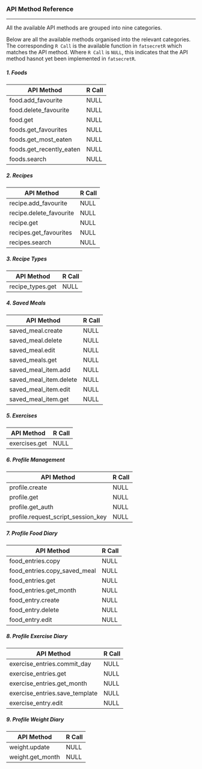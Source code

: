###  API Method Reference
---
All the available API methods are grouped into nine categories.

Below are all the available methods organised into the relevant categories. The corresponding `R Call` is the available function in `fatsecretR` which matches the API method. Where `R Call` is `NULL`, this indicates that the API method hasnot yet been implemented in `fatsecretR`.

##### 1. Foods
API Method         | R Call
-------------------|-------
food.add_favourite | NULL
food.delete_favourite| NULL
food.get|NULL
foods.get_favourites|NULL
foods.get_most_eaten|NULL
foods.get_recently_eaten|NULL
foods.search|NULL

##### 2. Recipes
API Method         | R Call
-------------------|-------
recipe.add_favourite | NULL
recipe.delete_favourite| NULL
recipe.get|NULL
recipes.get_favourites|NULL
recipes.search|NULL

##### 3. Recipe Types
API Method         | R Call
-------------------|-------
recipe_types.get | NULL

##### 4. Saved Meals
API Method         | R Call
-------------------|-------
saved_meal.create| NULL
saved_meal.delete| NULL
saved_meal.edit|NULL
saved_meals.get|NULL
saved_meal_item.add|NULL
saved_meal_item.delete|NULL
saved_meal_item.edit|NULL
saved_meal_item.get|NULL

##### 5. Exercises
API Method         | R Call
-------------------|-------
exercises.get | NULL

##### 6. Profile Management
API Method         | R Call
-------------------|-------
profile.create | NULL
profile.get| NULL
profile.get_auth|NULL
profile.request_script_session_key|NULL

##### 7. Profile Food Diary
API Method         | R Call
-------------------|-------
food_entries.copy | NULL
food_entries.copy_saved_meal| NULL
food_entries.get|NULL
food_entries.get_month|NULL
food_entry.create|NULL
food_entry.delete|NULL
food_entry.edit|NULL

##### 8. Profile Exercise Diary
API Method         | R Call
-------------------|-------
exercise_entries.commit_day | NULL
exercise_entries.get| NULL
exercise_entries.get_month|NULL
exercise_entries.save_template|NULL
exercise_entry.edit|NULL

##### 9. Profile Weight Diary
API Method         | R Call
-------------------|-------
weight.update | NULL
weight.get_month| NULL
